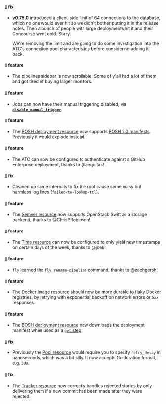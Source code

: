 #### <sub><sup><a name="v0760-note-1" href="#v0760-note-1">:link:</a></sup></sub> fix

* [**v0.75.0**](https://github.com/concourse/concourse/releases/tag/v0.75.0) introduced a client-side limit of 64 connections to the database, which no one would ever hit so we didn't bother putting it in the release notes. Then a bunch of people with large deployments hit it and their Concourse went cold. Sorry.
  
  We're removing the limit and are going to do some investigation into the ATC's connection pool characteristics before considering adding it back.
  
  
#### <sub><sup><a name="v0760-note-2" href="#v0760-note-2">:link:</a></sup></sub> feature

* The pipelines sidebar is now scrollable. Some of y'all had a lot of them and got tired of buying larger monitors.
  
  
#### <sub><sup><a name="v0760-note-3" href="#v0760-note-3">:link:</a></sup></sub> feature

* Jobs can now have their manual triggering disabled, via [**`disable_manual_trigger`**](https://concourse-ci.org/jobs.html#job-disable-manual-trigger).
  
  
#### <sub><sup><a name="v0760-note-4" href="#v0760-note-4">:link:</a></sup></sub> feature

* The [BOSH deployment resource](https://github.com/concourse/bosh-deployment-resource) now supports [BOSH 2.0 manifests](http://bosh.io/docs/manifest-v2.html). Previously it would explode instead.
  
  
#### <sub><sup><a name="v0760-note-5" href="#v0760-note-5">:link:</a></sup></sub> feature

* The ATC can now be configured to authenticate against a GitHub Enterprise deployment, thanks to @aequitas!
  
  
#### <sub><sup><a name="v0760-note-6" href="#v0760-note-6">:link:</a></sup></sub> fix

* Cleaned up some internals to fix the root cause some noisy but harmless log lines (`failed-to-lookup-ttl`).
  
  
#### <sub><sup><a name="v0760-note-7" href="#v0760-note-7">:link:</a></sup></sub> feature

* The [Semver resource](https://github.com/concourse/semver-resource) now supports OpenStack Swift as a storage backend, thanks to @ChrisPRobinson!
  
  
#### <sub><sup><a name="v0760-note-8" href="#v0760-note-8">:link:</a></sup></sub> feature

* The [Time resource](https://github.com/concourse/time-resource) can now be configured to only yield new timestamps on certain days of the week, thanks to @joek!
  
  
#### <sub><sup><a name="v0760-note-9" href="#v0760-note-9">:link:</a></sup></sub> feature

* `fly` learned the [`fly rename-pipeline`](https://concourse-ci.org/managing-pipelines.html#fly-rename-pipeline) command, thanks to @zachgersh!
  
  
#### <sub><sup><a name="v0760-note-10" href="#v0760-note-10">:link:</a></sup></sub> feature

* The [Docker Image resource](https://github.com/concourse/docker-image-resource) should now be more durable to flaky Docker registries, by retrying with exponential backoff on network errors or `5xx` responses.
  
  
#### <sub><sup><a name="v0760-note-11" href="#v0760-note-11">:link:</a></sup></sub> feature

* The [BOSH deployment resource](https://github.com/concourse/bosh-deployment-resource) now downloads the deployment manifest when used as a [`get` step](https://concourse-ci.org/get-step.html).
  
  
#### <sub><sup><a name="v0760-note-12" href="#v0760-note-12">:link:</a></sup></sub> fix

* Previously the [Pool resource](https://github.com/concourse/pool-resource) would require you to specify `retry_delay` in nanoseconds, which was a bit silly. It now accepts Go duration format, e.g. `30s`.
  
  
#### <sub><sup><a name="v0760-note-13" href="#v0760-note-13">:link:</a></sup></sub> fix

* The [Tracker resource](https://github.com/concourse/tracker-resource) now correctly handles rejected stories by only delivering them if a new commit has been made after they were rejected.
  
  
